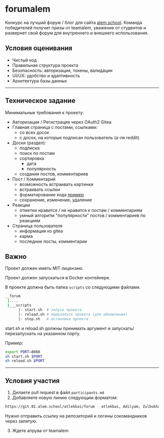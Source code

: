 # forumalem

Конкурс на лучший форум / блог для сайта [alem.school](https://alem.school). Команда победителей получит призы от teamalem, уважение от студентов и развернет свой форум для внутреннего и внешнего использования. 

## Условия оценивания

- Чистый код
- Правильная структура проекта
- Безопасность: авторизация, токены, валидации
- UI/UX: удобство и адаптивность
- Архитектура базы данных

___


## Техническое задание

Минимальные требования к проекту:
* Авторизация / Регистрация через OAuth2 Gitea
* Главная страница с постами, ссылками:
  * со всех досок
  * с досок, на которые подписан пользователь (а-ля reddit)
* Доски (раздел):
  * подписка
  * поиск по постам
  * сортировка
      * дата
      * популярность
  * создания постов, комментариев
* Пост / Комментарий
  * возможность встраивать картинки
  * встраивать ссылки
  * форматирование кода [пример](https://i.imgur.com/arsDIrr.png)
  * сохранение, изменение, удаление
* Реакции
  * отметки нравится / не нравится к постам / комментариям
  * умный алгоритм "популярности" постов / комментариев по реакциям
* Страница пользователя
  * информация из gitea
  * карма
  * последние посты, комментарии

## Важно

Проект должен иметь MIT лицензию.

Проект должен запускаться в Docker контейнере.

В проекте должна быть папка `scripts` со следующими файлами.
```sh
__forum
 |....
 |___scripts
      |- start.sh  # запуск проекта
      |- reload.sh # перезапуск проекта (для обновления)
      |- stop.sh   # остановка проекта
```

start.sh и reload.sh должны принимать аргумент и запускать/перезапускать на указанном порту.

Пример:
```sh
export PORT=8080
sh start.sh $PORT
sh reload.sh $PORT
```

___

## Условия участия

1. Делаете pull request в файл `participants.md`
2. Добавляете новую линию следующим форматом:
```sh
https://git.01.alem.school/atlekbai/forum - atlekbai, Adilyam, Zulbukharov, sakenism
```

Нужно отправить ссылку на репозиторий и логины сокомандников через запятую.

3. Ждете апрува от teamalem
